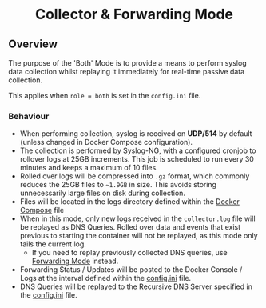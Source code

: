 <h1 align="center">
  <br>
  <!--<a href=""><img src="" alt="Markdownify" width="200"></a>-->
  <br>
  Collector & Forwarding Mode
  <br>
</h1>

## Overview
The purpose of the 'Both' Mode is to provide a means to perform syslog data collection whilst replaying it immediately for real-time passive data collection.

This applies when `role = both` is set in the `config.ini` file.

### Behaviour
* When performing collection, syslog is received on <b>UDP/514</b> by default (unless changed in Docker Compose configuration).
* The collection is performed by Syslog-NG, with a configured cronjob to rollover logs at 25GB increments. This job is scheduled to run every 30 minutes and keeps a maximum of 10 files.
* Rolled over logs will be compressed into `.gz` format, which commonly reduces the 25GB files to `~1.9GB` in size. This avoids storing unnecessarily large files on disk during collection.
* Files will be located in the logs directory defined within the [Docker Compose](../../Installation/How%20To%20Deploy%20QSAF/#configuring-docker-compose) file
* When in this mode, only new logs received in the `collector.log` file will be replayed as DNS Queries. Rolled over data and events that exist previous to starting the container will not be replayed, as this mode only tails the current log.
    * If you need to replay previously collected DNS queries, use [Forwarding Mode](../Collector%20%26%20Forwarding%20Mode/) instead.
* Forwarding Status / Updates will be posted to the Docker Console / Logs at the interval defined within the [config.ini](../../Installation/How%20To%20Deploy%20QSAF/#config-file) file.
* DNS Queries will be replayed to the Recursive DNS Server specified in the [config.ini](../../Installation/How%20To%20Deploy%20QSAF/#config-file) file.